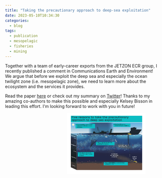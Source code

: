 ```yaml
---
title: "Taking the precautionary approach to deep-sea exploitation"
date: 2023-05-10T10:34:30
categories:
  - blog
tags:
  - publication
  - mesopelagic
  - fisheries
  - mining
---
```


Together with a team of early-career exports from the JETZON ECR group, I recently published a comment in Communications Earth and Environment! 
We argue that before we exploit the deep sea and especially the ocean twilight zone (i.e. mesopelagic zone), we need to learn more about the ecosystem and the services it provides. 

Read the paper [here](https://www.nature.com/articles/s43247-023-00823-4) or check out my summary on [Twitter](https://twitter.com/svenja_halfter/status/1655323556367179776)!
Thanks to my amazing co-authors to make this possible and especially Kelsey Bisson in leading this effort. I'm looking forward to work with you in future!

<figure>
   <img src="/assets/images/Bisson2023_final_graphic.jpg" style="float: right;" height = "200" alt="">
</figure>

